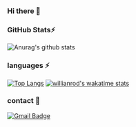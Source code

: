 ### Hi there 👋

### GitHub Stats⚡
![Anurag's github stats](https://github-readme-stats.vercel.app/api?username=yoonjonglyu&count_private=true&show_icons=true&theme=radical)

### languages ⚡
[![Top Langs](https://github-readme-stats.vercel.app/api/top-langs/?username=yoonjonglyu)](https://github.com/anuraghazra/github-readme-stats)
[![willianrod's wakatime stats](https://github-readme-stats.vercel.app/api/wakatime?username=yoonjonglyu)](https://github.com/anuraghazra/github-readme-stats)

### contact 💬
[![Gmail Badge](https://img.shields.io/badge/Gmail-d14836?style=flat-square&logo=Gmail&logoColor=white&link=mailto:yunjonglyu@gmail.com)](mailto:yunjonglyu1@gmail.com)
	
<!--
**yoonjonglyu/yoonjonglyu** is a ✨ _special_ ✨ repository because its `README.md` (this file) appears on your GitHub profile.

Here are some ideas to get you started:

- 🔭 I’m currently working on ...
- 🌱 I’m currently learning ...
- 👯 I’m looking to collaborate on ...
- 🤔 I’m looking for help with ...
- 💬 Ask me about ...
- 📫 How to reach me: ...
- 😄 Pronouns: ...
- ⚡ Fun fact: ...
-->
